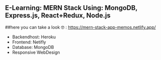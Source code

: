 ## E-Learning: MERN Stack Using: MongoDB, Express.js, React+Redux, Node.js

##here you can take a look 🤓 :
https://mern-stack-app-memos.netlify.app/

* Backendhost: Heroku
* Frontend: Netifly
* Database: MongoDB
* Responsive WebDesign
